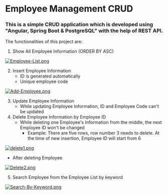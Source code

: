 # Employee Management CRUD
### This is a simple CRUD application which is developed using "Angular, Spring Boot & PostgreSQL" with the help of REST API.
The functionalities of this project are:
1. Show All Employee Information (ORDER BY ASC)

[![Employee-List.png](https://i.postimg.cc/TwcV64fs/Employee-List.png)](https://postimg.cc/xJcJGgkG)

2. Insert Employee Information
	* ID is generated automatically
	* Unique employee code


[![Add-Employee.png](https://i.postimg.cc/CLS2k3RR/Add-Employee.png)](https://postimg.cc/Z0sjhDFm)

3. Update Employee Information
	* While updating Employee Information, ID and Employee Code can't be updated
4. Delete Employee Information by Employee ID
	* While deleting one Employee's Information from the middle, the next Employee ID won't be changed
		* Example: There are five rows, row number 3 needs to delete. At the time of new insertion, Employee ID will start from 6

[![delete1.png](https://i.postimg.cc/52RFWQT8/delete1.png)](https://postimg.cc/mP7rQkbr)

* After deleting Employee

[![Delete2.png](https://i.postimg.cc/0QdQjzWW/Delete2.png)](https://postimg.cc/wyMHbjdL)

5. Search Employee from the Employee List by keyword

[![Search-By-Keyword.png](https://i.postimg.cc/WbyMTrcs/Search-By-Keyword.png)](https://postimg.cc/xcKkPXdZ)
